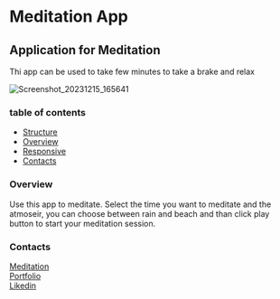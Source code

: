 <h1>Meditation App</h1>

<h2>Application for Meditation</h2>

<p>
  Thi app can be used to take few minutes to take a brake and relax 
</p>

![Screenshot_20231215_165641](https://github.com/So-Ca/meditation/assets/121359947/095a364d-07ab-4236-9fed-d2a95b6408c4)

  <h3>table of contents</h3>
  <ul>
  <li><a href="#structure">Structure</a></li>
  <li><a href="#overview">Overview</a></li>
  <li><a href="#responsive">Responsive</a></li>
  <li><a href="#contacts">Contacts</a></li>
  </ul>


  <a name="overview"></a>
  <h3>Overview</h3>

  <p>
    Use this app to meditate. Select the time you want to meditate and the atmoseir, you can choose between rain and beach and than click play button to start your meditation session.
  </p>

  <a name="contacts"></a>
  <h3>Contacts</h3>

  <a href="">Meditation</a><br>
  <a href="so-ca-portfolio.netlify.app">Portfolio</a><br>
  <a href="https://www.linkedin.com/in/sonny-caputo-554315185">Likedin</a><br>